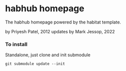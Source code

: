 # habhub homepage

The habhub homepage powered by the habitat template.

by Priyesh Patel, 2012
updates by Mark Jessop, 2022

### To install

Standalone, just clone and init submodule

    git submodule update --init